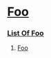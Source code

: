 # [Foo](#foo)

  
### [List Of Foo](#list-of-foo)  
  
1.  [Foo][1]  


[1]: http://localhost/sub-1/document.md#foo-bar "Foo"
